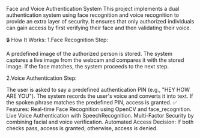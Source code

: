 Face and Voice Authentication System
This project implements a dual authentication system using face recognition and voice recognition to provide an extra layer of security. It ensures that only authorized individuals can gain access by first verifying their face and then validating their voice.

🔒 How It Works:
1.Face Recognition Step:

A predefined image of the authorized person is stored.
The system captures a live image from the webcam and compares it with the stored image.
If the face matches, the system proceeds to the next step.

2.Voice Authentication Step:

The user is asked to say a predefined authentication PIN (e.g., "HEY HOW ARE YOU").
The system records the user's voice and converts it into text.
If the spoken phrase matches the predefined PIN, access is granted.
✅ Features:
Real-time Face Recognition using OpenCV and face_recognition.
Live Voice Authentication with SpeechRecognition.
Multi-Factor Security by combining facial and voice verification.
Automated Access Decision: If both checks pass, access is granted; otherwise, access is denied.
